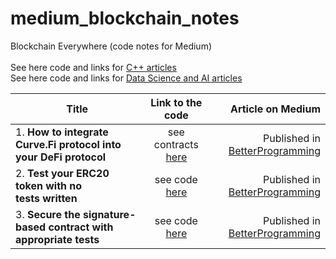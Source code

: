 # medium_blockchain_notes
Blockchain Everywhere (code notes for Medium)<br><br>
See here code and links for [C++ articles](https://github.com/Midvel/medium_code_notes)<br>
See here code and links for [Data Science and AI articles](https://github.com/Midvel/medium_jupyter_notes)

| Title     | Link to the code   | Article on Medium  |
| --------- |:------------------:| ------------------:|
| 1. <b>How to integrate Curve.Fi protocol into your DeFi protocol</b> | see contracts [here](curvefi_adapter) | Published in [BetterProgramming](https://medium.com/better-programming/how-to-integrate-the-curve-fi-protocol-into-your-defi-protocol-e1d4c43f716d) |
| 2. <b>Test your ERC20 token with no tests written</b>                | see code [here](erc20_test_suit) | Published in [BetterProgramming](https://medium.com/better-programming/lets-talk-about-smart-contract-unit-testing-1317a2d2365a) |
| 3. <b>Secure the signature-based contract with appropriate tests</b>                | see code [here](test-note/sig-test) | Published in [BetterProgramming](link) |
